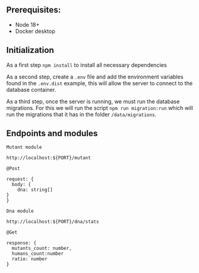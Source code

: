 ## Prerequisites:

- Node 18+
- Docker desktop

## Initialization

As a first step `npm install` to install all necessary dependencies

As a second step, create a `.env` file and add the environment variables found in the `.env.dist` example, this will allow the server to connect to the database container.

As a third step, once the server is running, we must run the database migrations.
For this we will run the script `npm run migration:run` which will run the migrations that it has in the folder `/data/migrations`.

## Endpoints and modules

`Mutant module`

`http://localhost:${PORT}/mutant`

```
@Post

request: {
  body: {
    dna: string[]
}
}

```

`Dna module`

`http://localhost:${PORT}/dna/stats`

```
@Get

response: {
  mutants_count: number,
  humans_count:number
  ratio: number
}


```
